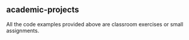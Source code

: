 ## academic-projects
All the code examples provided above are classroom exercises or small assignments.
